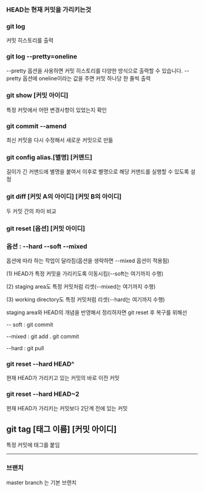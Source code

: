 

### HEAD는 현재 커밋을 가리키는것

### git log
커밋 히스토리를 출력

### git log --pretty=oneline
--pretty 옵션을 사용하면 커밋 히스토리를 다양한 방식으로 출력할 수 있습니다. --pretty 옵션에 oneline이라는 값을 주면 커밋 하나당 한 줄씩 출력

### git show [커밋 아이디]
특정 커밋에서 어떤 변경사항이 있었는지 확인

### git commit --amend 
최신 커밋을 다시 수정해서 새로운 커밋으로 만듦

### git config alias.[별명] [커맨드]
길이가 긴 커맨드에 별명을 붙여서 이후로 별명으로 해당 커맨드를 실행할 수 있도록 설정

### git diff [커밋 A의 아이디] [커밋 B의 아이디]
두 커밋 간의 차이 비교

### git reset [옵션] [커밋 아이디]  
### 옵션 : --hard  --soft  --mixed
옵션에 따라 하는 작업이 달라짐(옵션을 생략하면 --mixed 옵션이 적용됨)

(1) HEAD가 특정 커밋을 가리키도록 이동시킴(--soft는 여기까지 수행)

(2) staging area도 특정 커밋처럼 리셋(--mixed는 여기까지 수행)

(3) working directory도 특정 커밋처럼 리셋(--hard는 여기까지 수행)


staging area와 HEAD의 개념을 반영해서 정리하자면 git reset 후 복구를 위해선

-- soft :
git commit

--mixed :
git add .
git commit

--hard : 
git pull

### git reset --hard HEAD^   
현재 HEAD가 가리키고 있는 커밋의 바로 이전 커밋
### git reset --hard HEAD~2
현재 HEAD가 가리키는 커밋보다 2단계 전에 있는 커밋

## git tag [태그 이름] [커밋 아이디]
특정 커밋에 태그를 붙임


-----------------------
### 브랜치
 master branch 는 기본 브랜치